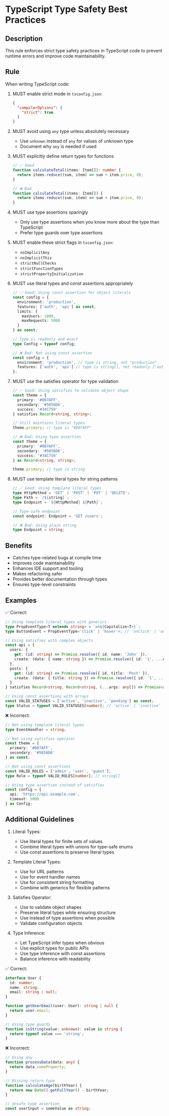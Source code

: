 # TypeScript Type Safety Best Practices

## Description
This rule enforces strict type safety practices in TypeScript code to prevent runtime errors and improve code maintainability.

## Rule
When writing TypeScript code:

1. MUST enable strict mode in `tsconfig.json`:
   ```json
   {
     "compilerOptions": {
       "strict": true
     }
   }
   ```

2. MUST avoid using `any` type unless absolutely necessary
   - Use `unknown` instead of `any` for values of unknown type
   - Document why `any` is needed if used

3. MUST explicitly define return types for functions
   ```typescript
   // ✅ Good
   function calculateTotal(items: Item[]): number {
     return items.reduce((sum, item) => sum + item.price, 0);
   }

   // ❌ Bad
   function calculateTotal(items: Item[]) {
     return items.reduce((sum, item) => sum + item.price, 0);
   }
   ```

4. MUST use type assertions sparingly
   - Only use type assertions when you know more about the type than TypeScript
   - Prefer type guards over type assertions

5. MUST enable these strict flags in `tsconfig.json`:
   - `noImplicitAny`
   - `noImplicitThis`
   - `strictNullChecks`
   - `strictFunctionTypes`
   - `strictPropertyInitialization`

6. MUST use literal types and const assertions appropriately
   ```typescript
   // ✅ Good: Using const assertion for object literals
   const config = {
     environment: 'production',
     features: ['auth', 'api'] as const,
     limits: {
       maxUsers: 1000,
       maxRequests: 5000
     }
   } as const;

   // Type is readonly and exact
   type Config = typeof config;

   // ❌ Bad: Not using const assertion
   const config = {
     environment: 'production', // type is string, not "production"
     features: ['auth', 'api'] // type is string[], not readonly ["auth", "api"]
   };
   ```

7. MUST use the satisfies operator for type validation
   ```typescript
   // ✅ Good: Using satisfies to validate object shape
   const theme = {
     primary: '#007AFF',
     secondary: '#5856D6',
     success: '#34C759'
   } satisfies Record<string, string>;

   // Still maintains literal types
   theme.primary; // type is "#007AFF"

   // ❌ Bad: Using type assertion
   const theme = {
     primary: '#007AFF',
     secondary: '#5856D6',
     success: '#34C759'
   } as Record<string, string>;

   theme.primary; // type is string
   ```

8. MUST use template literal types for string patterns
   ```typescript
   // ✅ Good: Using template literal types
   type HttpMethod = 'GET' | 'POST' | 'PUT' | 'DELETE';
   type Path = `/${string}`;
   type Endpoint = `${HttpMethod} ${Path}`;

   // Type-safe endpoint
   const endpoint: Endpoint = 'GET /users';

   // ❌ Bad: Using plain string
   type Endpoint = string;
   ```

## Benefits
- Catches type-related bugs at compile time
- Improves code maintainability
- Enhances IDE support and tooling
- Makes refactoring safer
- Provides better documentation through types
- Ensures type-level constraints

## Examples

✅ Correct:
```typescript
// Using template literal types with generics
type PropEventType<T extends string> = `on${Capitalize<T>}`;
type ButtonEvent = PropEventType<'click' | 'hover'>; // 'onClick' | 'onHover'

// Using satisfies with complex objects
const api = {
  users: {
    get: (id: string) => Promise.resolve({ id, name: 'John' }),
    create: (data: { name: string }) => Promise.resolve({ id: '1', ...data })
  },
  posts: {
    get: (id: string) => Promise.resolve({ id, title: 'Post' }),
    create: (data: { title: string }) => Promise.resolve({ id: '1', ...data })
  }
} satisfies Record<string, Record<string, (...args: any[]) => Promise<any>>>;

// Using const assertions with arrays
const VALID_STATUSES = ['active', 'inactive', 'pending'] as const;
type Status = typeof VALID_STATUSES[number]; // 'active' | 'inactive' | 'pending'
```

❌ Incorrect:
```typescript
// Not using template literal types
type EventHandler = string;

// Not using satisfies operator
const theme = {
  primary: '#007AFF',
  secondary: '#5856D6'
} as const;

// Not using const assertions
const VALID_ROLES = ['admin', 'user', 'guest'];
type Role = typeof VALID_ROLES[number]; // string[]

// Using type assertion instead of satisfies
const config = {
  api: 'https://api.example.com',
  timeout: 5000
} as Config;
```

## Additional Guidelines

1. Literal Types:
   - Use literal types for finite sets of values
   - Combine literal types with unions for type-safe enums
   - Use const assertions to preserve literal types

2. Template Literal Types:
   - Use for URL patterns
   - Use for event handler names
   - Use for consistent string formatting
   - Combine with generics for flexible patterns

3. Satisfies Operator:
   - Use to validate object shapes
   - Preserve literal types while ensuring structure
   - Use instead of type assertions when possible
   - Validate configuration objects

4. Type Inference:
   - Let TypeScript infer types when obvious
   - Use explicit types for public APIs
   - Use type inference with const assertions
   - Balance inference with readability

✅ Correct:
```typescript
interface User {
  id: number;
  name: string;
  email: string | null;
}

function getUserEmail(user: User): string | null {
  return user.email;
}

// Using type guards
function isString(value: unknown): value is string {
  return typeof value === 'string';
}
```

❌ Incorrect:
```typescript
// Using any
function processData(data: any) {
  return data.someProperty;
}

// Missing return type
function calculateAge(birthYear) {
  return new Date().getFullYear() - birthYear;
}

// Unsafe type assertion
const userInput = someValue as string;